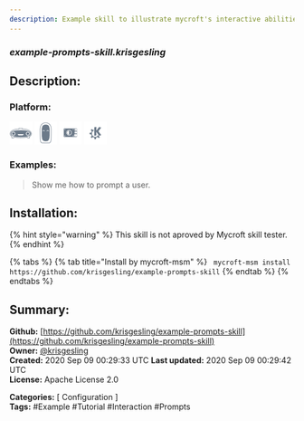 ```yaml
---
description: Example skill to illustrate mycroft's interactive abilities
---
```


### _example-prompts-skill.krisgesling_  
## Description:  
  
  
  
### Platform:  
 ![Mark I](../.gitbook/assets/mark-1-icon.png)  ![Mark II](../.gitbook/assets/mark-2-icon.png)  ![Picroft](../.gitbook/assets/picroft-icon.png)  ![plasmoid](../.gitbook/assets/kde.png)   
### Examples:  
> Show me how to prompt a user.  
  
## Installation:  
{% hint style="warning" %}
This skill is not aproved by Mycroft skill tester.
{% endhint %}
    
{% tabs %}
{% tab title="Install by mycroft-msm" %}
``` mycroft-msm install https://github.com/krisgesling/example-prompts-skill```
{% endtab %}
  {% endtabs %}
    
## Summary:  
**Github:** [https://github.com/krisgesling/example-prompts-skill](https://github.com/krisgesling/example-prompts-skill)  
**Owner:** [@krisgesling](https://github.com/krisgesling)  
**Created:** 2020 Sep 09 00:29:33 UTC  **Last updated:** 2020 Sep 09 00:29:42 UTC  
**License:** Apache License 2.0  
  
**Categories:** [ Configuration ]   
**Tags:** \#Example \#Tutorial \#Interaction \#Prompts   
